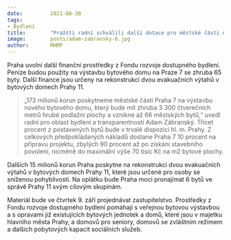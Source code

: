 ```yaml
---
date:         2021-08-30
tags:         
- Bydlení
title:        "Pražští radní schválili další dotace pro městské části na výstavbu obecních bytů"
image: 	      posts/adam-zabransky-6.jpg
author:       MHMP
---
```


Praha uvolní další finanční prostředky z Fondu rozvoje dostupného bydlení. Peníze budou použity na výstavbu bytového domu na Praze 7 se zhruba 65 byty. Další finance jsou určeny na rekonstrukci dvou evakuačních výtahů v bytových domech Prahy 11. 

> „173 milionů korun poskytneme městské části Praha 7 na výstavbu nového bytového domu, který bude mít zhruba 3 300 čtverečních metrů hrubé podlažní plochy a vznikne až 66 městských bytů,“ uvedl radní pro oblast bydlení a transparentnosti Adam Zábranský. Třicet procent z postavených bytů bude v trvalé dispozici hl. m. Prahy. Z celkových předpokládaných nákladů dostane Praha 7 10 procent na přípravu projektu, zbylých 90 procent až po získání stavebního povolení, nicméně do maximální výše 70 tisíc Kč na m2 bytové plochy.

Dalších 15 milionů korun Praha poskytne na rekonstrukci dvou evakuačních výtahů v bytových domech Prahy 11, které jsou určené pro osoby se sníženou pohyblivostí. Na oplátku bude Praha moci pronajímat 6 bytů ve správě Prahy 11 svým cílovým skupinám. 

Materiál bude ve čtvrtek 9. září projednávat zastupitelstvo. Prostředky z Fondu rozvoje dostupného bydlení pomáhají s veřejnou bytovou výstavbou a s opravami již existujících bytových jednotek a domů, které jsou v majetku hlavního města Prahy, a domovů pro seniory, domovů se zvláštním režimem a dalších pobytových kapacit sociálních služeb. 


